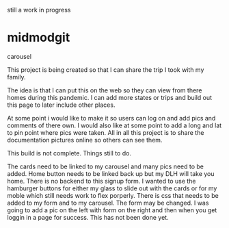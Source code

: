 
still a work in progress 


# midmodgit
carousel

This project is being created so that I can share the trip I took with my family.

The idea is that I can put this on the web so they can view from there homes during this pandemic. 
I can add more states or trips and build out this page to later include other places.

At some point i would like to make it so users can log on and add pics and comments of there own. 
I would also like at some point to add a long and lat to pin point where pics were taken. 
All in all this project is to share the documentation pictures online so others can see them. 

This build is not complete. Things still to do.

The cards need to be linked to my carousel and many pics need to be added. 
Home button needs to be linked back up but my DLH will take you home. 
There is no backend to this signup form. 
I wanted to use the hamburger buttons for either my glass to slide out with the cards or for my moble which still needs work to flex porperly. 
There is css that needs to be added to my form and to my carousel. 
The form may be changed. I was going to add a pic on the left with form on the right and then when you get loggin in a page for success. This has not been done yet. 
